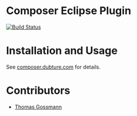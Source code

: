 Composer Eclipse Plugin
=======================

[![Build Status](https://secure.travis-ci.org/pulse00/Composer-Eclipse-Plugin.png)](http://travis-ci.org/pulse00/Composer-Eclipse-Plugin)


Installation and Usage
======================

See [composer.dubture.com](http://composer.dubture.com/) for details.


Contributors
============

- [Thomas Gossmann](https://github.com/gossi)
